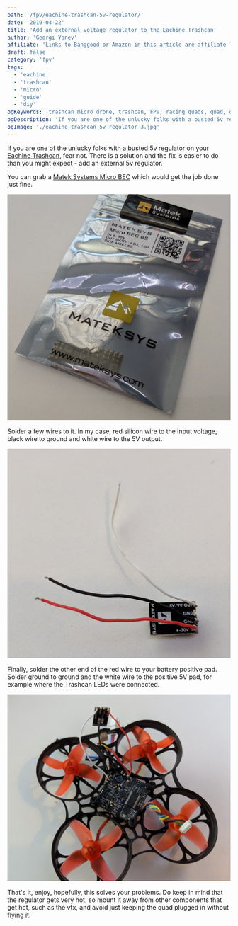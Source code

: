 ```yaml
---
path: '/fpv/eachine-trashcan-5v-regulator/'
date: '2019-04-22'
title: 'Add an external voltage regulator to the Eachine Trashcan'
author: 'Georgi Yanev'
affiliate: 'Links to Banggood or Amazon in this article are affiliate links and would support the blog if used to make a purchase.'
draft: false
category: 'fpv'
tags:
  - 'eachine'
  - 'trashcan'
  - 'micro'
  - 'guide'
  - 'diy'
ogKeywords: 'trashcan micro drone, trashcan, FPV, racing quads, quad, drone, getting started, taranis q x7, practice, micro, micro drone, eachine, eachine trashcan, trashcan micro drone, review, eachine trashcan review, trashcan setup, configure eachine trashcan, unbox, setup trashcan drone'
ogDescription: 'If you are one of the unlucky folks with a busted 5v regulator on your Eachine Trashcan, fear not. There is a solution and the fix is easier to do than you might expect - add an external 5v regulator.'
ogImage: './eachine-trashcan-5v-regulator-3.jpg'
---
```


If you are one of the unlucky folks with a busted 5v regulator on your [Eachine Trashcan][1], fear not. There is a solution and the fix is easier to do than you might expect - add an external 5v regulator.

You can grab a [Matek Systems Micro BEC][2] which would get the job done just fine.

![Matek Systems package with 3 Micro BEC 6s voltage regulators](eachine-trashcan-5v-regulator-1.jpg)

Solder a few wires to it. In my case, red silicon wire to the input voltage, black wire to ground and white wire to the 5V output.

![Matek voltage regulator with 3 wires soldered to it](eachine-trashcan-5v-regulator-2.jpg)

Finally, solder the other end of the red wire to your battery positive pad. Solder ground to ground and the white wire to the positive 5V pad, for example where the Trashcan LEDs were connected.

![Eachine Trashcan with a micro voltage regulator added](eachine-trashcan-5v-regulator-3.jpg)

That's it, enjoy, hopefully, this solves your problems. Do keep in mind that the regulator gets very hot, so mount it away from other components that get hot, such as the vtx, and avoid just keeping the quad plugged in without flying it.

[0]: Linkslist
[1]: https://bit.ly/eachine-trashcan
[2]: https://bit.ly/matek-bec
